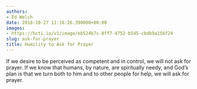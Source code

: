 ```yaml
---
authors:
- Ed Welch
date: 2018-10-27 11:16:26.390000+00:00
images:
- https://hcti.io/v1/image/eb524b7c-8ff7-4752-b545-cbdb9a156f24
slug: ask-for-prayer
title: Humility to Ask for Prayer
---
```


If we desire to be perceived as competent and in control, we will not ask for prayer. If we know that humans, by nature, are spiritually needy, and God’s plan is that we turn both to him and to other people for help, we will ask for prayer.